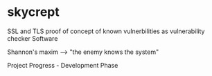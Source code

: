 # skycrept
SSL and TLS proof of concept of known vulnerbilities as vulnerability checker Software

Shannon's maxim --> "the enemy knows the system"

Project Progress - Development Phase